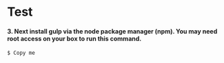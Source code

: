 # Test
#### 3. Next install gulp via the node package manager (npm). You may need root access on your box to run this command.
```
$ Copy me
```
